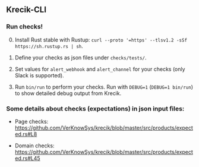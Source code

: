 ## Krecik-CLI


### Run checks!

0. Install Rust stable with Rustup: `curl --proto '=https' --tlsv1.2 -sSf https://sh.rustup.rs | sh`.

1. Define your checks as json files under `checks/tests/`.

2. Set values for `alert_webhook` and `alert_channel` for your checks (only Slack is supported).

3. Run `bin/run` to perform your checks. Run with `DEBUG=1` (`DEBUG=1 bin/run`) to show detailed debug output from Krecik.



### Some details about checks (expectations) in json input files:

* Page checks: https://github.com/VerKnowSys/krecik/blob/master/src/products/expected.rs#L8

* Domain checks: https://github.com/VerKnowSys/krecik/blob/master/src/products/expected.rs#L45
